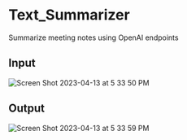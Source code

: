 # Text_Summarizer
Summarize meeting notes using OpenAI endpoints

## Input 

![Screen Shot 2023-04-13 at 5 33 50 PM](https://user-images.githubusercontent.com/19229289/231752744-715f2a9d-be26-44bd-b742-e35bb967e9ba.png)

## Output

![Screen Shot 2023-04-13 at 5 33 59 PM](https://user-images.githubusercontent.com/19229289/231752792-884df9df-1fd0-4a9c-9b40-46e5db5c59d2.png)
